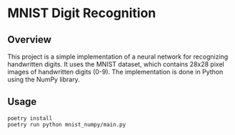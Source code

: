# MNIST Digit Recognition

## Overview

This project is a simple implementation of a neural network for recognizing handwritten digits. It uses the MNIST dataset, which contains 28x28 pixel images of handwritten digits (0-9).
The implementation is done in Python using the NumPy library.

## Usage

```shell
poetry install
poetry run python mnist_numpy/main.py
```


